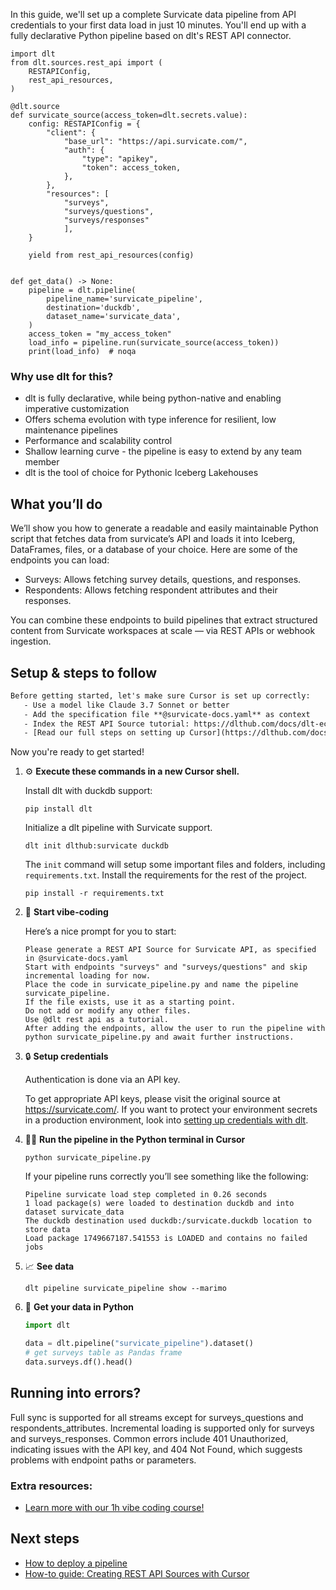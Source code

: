 In this guide, we'll set up a complete Survicate data pipeline from API credentials to your first data load in just 10 minutes. You'll end up with a fully declarative Python pipeline based on dlt's REST API connector.

```python-outcome
import dlt
from dlt.sources.rest_api import (
    RESTAPIConfig,
    rest_api_resources,
)

@dlt.source
def survicate_source(access_token=dlt.secrets.value):
    config: RESTAPIConfig = {
        "client": {
            "base_url": "https://api.survicate.com/",
            "auth": {
                "type": "apikey",
                "token": access_token,
            },
        },
        "resources": [
            "surveys",
            "surveys/questions",
            "surveys/responses"
            ],
    }

    yield from rest_api_resources(config)


def get_data() -> None:
    pipeline = dlt.pipeline(
        pipeline_name='survicate_pipeline',
        destination='duckdb',
        dataset_name='survicate_data', 
    )
    access_token = "my_access_token"
    load_info = pipeline.run(survicate_source(access_token))
    print(load_info)  # noqa
```

### Why use dlt for this?

- dlt is fully declarative, while being python-native and enabling imperative customization
- Offers schema evolution with type inference for resilient, low maintenance pipelines
- Performance and scalability control
- Shallow learning curve - the pipeline is easy to extend by any team member
- dlt is the tool of choice for Pythonic Iceberg Lakehouses

## What you’ll do

We’ll show you how to generate a readable and easily maintainable Python script that fetches data from survicate’s API and loads it into Iceberg, DataFrames, files, or a database of your choice. Here are some of the endpoints you can load:

- Surveys: Allows fetching survey details, questions, and responses.
- Respondents: Allows fetching respondent attributes and their responses.

You can combine these endpoints to build pipelines that extract structured content from Survicate workspaces at scale — via REST APIs or webhook ingestion.

## Setup & steps to follow

```default
Before getting started, let's make sure Cursor is set up correctly:
   - Use a model like Claude 3.7 Sonnet or better
   - Add the specification file **@survicate-docs.yaml** as context
   - Index the REST API Source tutorial: https://dlthub.com/docs/dlt-ecosystem/verified-sources/rest_api/ and add it to context as **@dlt rest api**
   - [Read our full steps on setting up Cursor](https://dlthub.com/docs/dlt-ecosystem/llm-tooling/cursor-restapi#23-configuring-cursor-with-documentation)
```

Now you're ready to get started! 

1. ⚙️ **Execute these commands in a new Cursor shell.**
    
    Install dlt with duckdb support:
    ```shell
    pip install dlt
    ```

    Initialize a dlt pipeline with Survicate support.
    ```shell
    dlt init dlthub:survicate duckdb
    ```

    The `init` command will setup some important files and folders, including `requirements.txt`. Install the requirements for the rest of the project.
    ```shell
    pip install -r requirements.txt
    ```
    
2. 🤠 **Start vibe-coding**
    
    Here’s a nice prompt for you to start: 
    
    ```prompt
    Please generate a REST API Source for Survicate API, as specified in @survicate-docs.yaml 
    Start with endpoints "surveys" and "surveys/questions" and skip incremental loading for now. 
    Place the code in survicate_pipeline.py and name the pipeline survicate_pipeline. 
    If the file exists, use it as a starting point. 
    Do not add or modify any other files. 
    Use @dlt rest api as a tutorial. 
    After adding the endpoints, allow the user to run the pipeline with python survicate_pipeline.py and await further instructions.
    ```

    
3. 🔒 **Setup credentials** 
    
    Authentication is done via an API key.
    
    To get appropriate API keys, please visit the original source at https://survicate.com/.
    If you want to protect your environment secrets in a production environment, look into [setting up credentials with dlt](https://dlthub.com/docs/walkthroughs/add_credentials).
    
4. 🏃‍♀️ **Run the pipeline in the Python terminal in Cursor**
    
    ```shell
    python survicate_pipeline.py
    ```
    
    If your pipeline runs correctly you’ll see something like the following:
    
    ```shell
    Pipeline survicate load step completed in 0.26 seconds
    1 load package(s) were loaded to destination duckdb and into dataset survicate_data
    The duckdb destination used duckdb:/survicate.duckdb location to store data
    Load package 1749667187.541553 is LOADED and contains no failed jobs
    ```
    
5. 📈 **See data**
    
    ```shell
    dlt pipeline survicate_pipeline show --marimo
    ```
    
6. 🐍 **Get your data in Python**
    
    ```python
    import dlt

   data = dlt.pipeline("survicate_pipeline").dataset()
   # get surveys table as Pandas frame
   data.surveys.df().head()
    ```

## Running into errors?

Full sync is supported for all streams except for surveys_questions and respondents_attributes. Incremental loading is supported only for surveys and surveys_responses. Common errors include 401 Unauthorized, indicating issues with the API key, and 404 Not Found, which suggests problems with endpoint paths or parameters.

### Extra resources:

- [Learn more with our 1h vibe coding course!](https://www.youtube.com/watch?v=GGid70rnJuM)

## Next steps

- [How to deploy a pipeline](https://dlthub.com/docs/walkthroughs/deploy-a-pipeline)
- [How-to guide: Creating REST API Sources with Cursor](https://dlthub.com/docs/dlt-ecosystem/llm-tooling/cursor-restapi)
